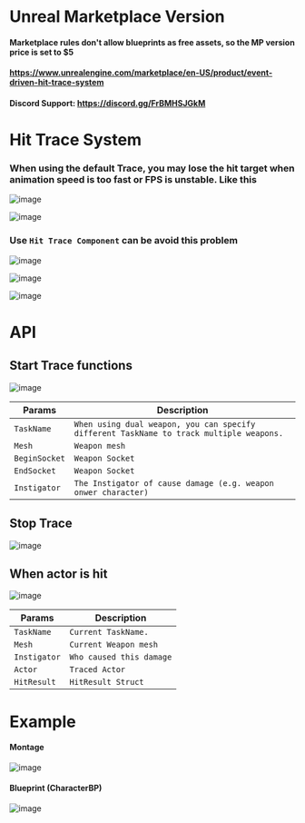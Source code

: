 # Unreal Marketplace Version
#### Marketplace rules don't allow blueprints as free assets, so the MP version price is set to $5
#### https://www.unrealengine.com/marketplace/en-US/product/event-driven-hit-trace-system
#### Discord Support: https://discord.gg/FrBMHSJGkM

# Hit Trace System
### When using the default Trace, you may lose the hit target when animation speed is too fast or FPS is unstable. Like this
![image](https://github.com/user-attachments/assets/7782ebb2-1b6e-486a-9636-2ed55850a0a6)

![image](https://github.com/user-attachments/assets/69f318e3-97cc-4a6d-85c6-605a87816186)

### Use `Hit Trace Component` can be avoid this problem 
![image](https://github.com/user-attachments/assets/03a2607b-74b7-4181-a5c9-11821e5a6017)

![image](https://github.com/user-attachments/assets/40ade36b-965c-4a82-b00b-d051c686d9eb)




![image](https://github.com/user-attachments/assets/0fc10161-c989-46c5-a3de-41790e08df41)

# API

## Start Trace functions
![image](https://github.com/user-attachments/assets/e6cd9782-d370-4152-bfd0-08c9f383bb15)

| Params| Description |
| ----------- | ----------- |
| `TaskName` |  `When using dual weapon, you can specify different TaskName to track multiple weapons.` 
| `Mesh` |  `Weapon mesh` 
| `BeginSocket` |  `Weapon Socket` 
| `EndSocket` |  `Weapon Socket` 
| `Instigator` |  `The Instigator of cause damage (e.g. weapon onwer character)` 

## Stop Trace
![image](https://github.com/user-attachments/assets/a8c27be1-f31f-4c14-ab97-5f2c6cccb482)

## When actor is hit
![image](https://github.com/user-attachments/assets/58e5d192-a5d2-42e2-b10b-4e1c1a5b8682)

| Params| Description |
| ----------- | ----------- |
| `TaskName` |  `Current TaskName.` 
| `Mesh` |  `Current Weapon mesh` 
| `Instigator` |  `Who caused this damage` 
| `Actor` |  `Traced Actor` 
| `HitResult` |  `HitResult Struct` 

# Example
#### Montage
![image](https://github.com/user-attachments/assets/825a6836-6ab1-420b-abc6-e138fef85458)
#### Blueprint (CharacterBP)
![image](https://github.com/user-attachments/assets/35bfbdff-211b-4fba-be8f-70586bf60dcf)

